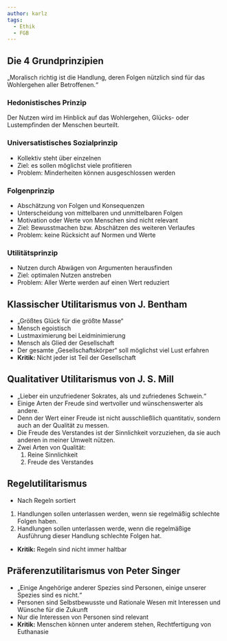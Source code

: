 ```yaml
---
author: karlz
tags:
  - Ethik
  - FGB
---
```



## Die 4 Grundprinzipien

„Moralisch richtig ist die Handlung, deren Folgen nützlich sind für das Wohlergehen aller Betroffenen.“

### Hedonistisches Prinzip

Der Nutzen wird im Hinblick auf das Wohlergehen, Glücks- oder Lustempfinden der Menschen beurteilt.

### Universatistisches Sozialprinzip

- Kollektiv steht über einzelnen
- Ziel: es sollen möglichst viele profitieren
- Problem: Minderheiten können ausgeschlossen werden

### Folgenprinzip

- Abschätzung von Folgen und Konsequenzen
- Unterscheidung von mittelbaren und unmittelbaren Folgen
- Motivation oder Werte von Menschen sind nicht relevant
- Ziel: Bewusstmachen bzw. Abschätzen des weiteren Verlaufes
- Problem: keine Rücksicht auf Normen und Werte

### Utilitätsprinzip

- Nutzen durch Abwägen von Argumenten herausfinden
- Ziel: optimalen Nutzen anstreben
- Problem: Aller Werte werden auf einen Wert reduziert

## Klassischer Utilitarismus von J. Bentham

- „Größtes Glück für die größte Masse“
- Mensch egoistisch
- Lustmaximierung bei Leidminimierung
- Mensch als Glied der Gesellschaft
- Der gesamte „Gesellschaftskörper“ soll möglichst viel Lust erfahren
- **Kritik:** Nicht jeder ist Teil der Gesellschaft

## Qualitativer Utilitarismus von J. S. Mill

- „Lieber ein unzufriedener Sokrates, als und zufriedenes Schwein.“
- Einige Arten der Freude sind wertvoller und wünschenswerter als andere.
- Denn der Wert einer Freude ist nicht ausschließlich quantitativ, sondern auch an der Qualität zu messen.
- Die Freude des Verstandes ist der Sinnlichkeit vorzuziehen, da sie auch anderen in meiner Umwelt nützen.
- Zwei Arten von Qualität:
	1. Reine Sinnlichkeit
	2. Freude des Verstandes

## Regelutilitarismus

- Nach Regeln sortiert
1.  Handlungen sollen unterlassen werden, wenn sie regelmäßig schlechte Folgen haben.
2.  Handlungen sollen unterlassen werde, wenn die regelmäßige Ausführung dieser Handlung schlechte Folgen hat.
- **Kritik:** Regeln sind nicht immer haltbar

## Präferenzutilitarismus von Peter Singer

- „Einige Angehörige anderer Spezies sind Personen, einige unserer Spezies sind es nicht.“
- Personen sind Selbstbewusste und Rationale Wesen mit Interessen und Wünsche für die Zukunft
- Nur die Interessen von Personen sind relevant
- **Kritik:** Menschen können unter anderem stehen, Rechtfertigung von Euthanasie
